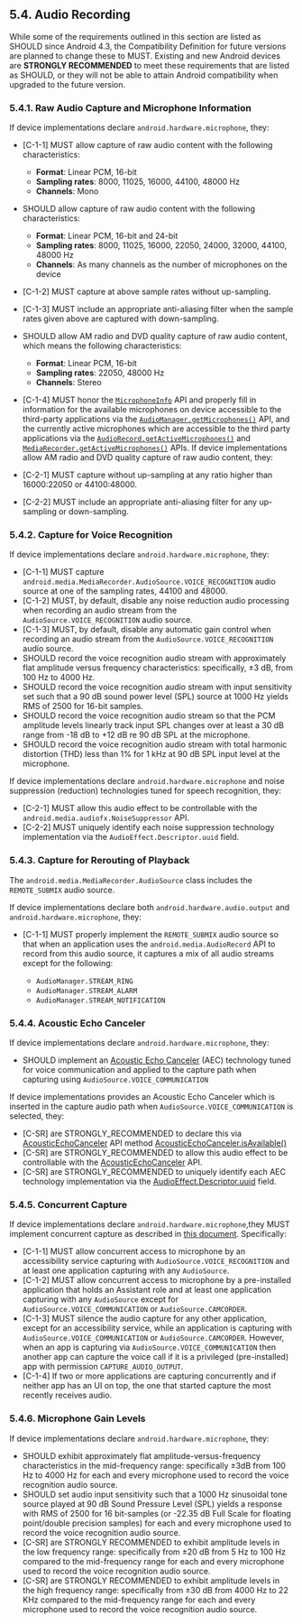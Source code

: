 ## 5.4\. Audio Recording

While some of the requirements outlined in this section are listed as SHOULD
since Android 4.3, the Compatibility Definition for future versions are planned
to change these to MUST. Existing and new Android devices are **STRONGLY
RECOMMENDED** to meet these requirements that are listed as SHOULD, or they
will not be able to attain Android compatibility when upgraded to the future
version.

### 5.4.1\. Raw Audio Capture and Microphone Information

If device implementations declare `android.hardware.microphone`, they:

*   [C-1-1] MUST allow capture of raw audio content with the following
characteristics:

     *   **Format**: Linear PCM, 16-bit
     *   **Sampling rates**: 8000, 11025, 16000, 44100, 48000 Hz
     *   **Channels**: Mono

*   SHOULD allow capture of raw audio content with the following
characteristics:
     *   **Format**: Linear PCM, 16-bit and 24-bit
     *   **Sampling rates**: 8000, 11025, 16000, 22050, 24000, 32000, 44100,
     48000 Hz
     *   **Channels**: As many channels as the number of microphones on the
     device

*   [C-1-2] MUST capture at above sample rates without up-sampling.
*   [C-1-3] MUST include an appropriate anti-aliasing filter when the
sample rates given above are captured with down-sampling.
*   SHOULD allow AM radio and DVD quality capture of raw audio content, which
means the following characteristics:

     *   **Format**: Linear PCM, 16-bit
     *   **Sampling rates**: 22050, 48000 Hz
     *   **Channels**: Stereo
*   [C-1-4] MUST honor the [`MicrophoneInfo`](
    https://developer.android.com/reference/android/media/MicrophoneInfo) API
    and properly fill in information for the available microphones on device
    accessible to the third-party applications via the
    [`AudioManager.getMicrophones()`](
    https://developer.android.com/reference/android/media/AudioManager#getMicrophones%28%29)
    API, and the currently active microphones which are accessible to the third
    party applications via the [`AudioRecord.getActiveMicrophones()`](
    https://developer.android.com/reference/android/media/AudioRecord#getActiveMicrophones%28%29)
    and [`MediaRecorder.getActiveMicrophones()`](https://developer.android.com/reference/android/media/MediaRecorder#getActiveMicrophones%28%29)
    APIs.
If device implementations allow AM radio and DVD quality capture of raw audio
content, they:

*   [C-2-1] MUST capture without up-sampling at any ratio higher
than 16000:22050 or 44100:48000.
*   [C-2-2] MUST include an appropriate anti-aliasing filter for any
up-sampling or down-sampling.

### 5.4.2\. Capture for Voice Recognition

If device implementations declare `android.hardware.microphone`, they:

*   [C-1-1] MUST capture
    `android.media.MediaRecorder.AudioSource.VOICE_RECOGNITION` audio source at
    one of the sampling rates, 44100 and 48000.
*   [C-1-2] MUST, by default, disable any noise reduction audio processing when
    recording an audio stream from the `AudioSource.VOICE_RECOGNITION` audio
    source.
*   [C-1-3] MUST, by default, disable any automatic gain control when recording
    an audio stream from the `AudioSource.VOICE_RECOGNITION` audio source.
*   SHOULD record the voice recognition audio stream with approximately flat
    amplitude versus frequency characteristics: specifically, ±3 dB, from 100 Hz
    to 4000 Hz.
*   SHOULD record the voice recognition audio stream with input sensitivity set
    such that a 90 dB sound power level (SPL) source at 1000 Hz yields RMS of
    2500 for 16-bit samples.
*   SHOULD record the voice recognition audio stream so that the PCM amplitude
    levels linearly track input SPL changes over at least a 30 dB range from -18
    dB to +12 dB re 90 dB SPL at the microphone.
*   SHOULD record the voice recognition audio stream with total harmonic
    distortion (THD) less than 1% for 1 kHz at 90 dB SPL input level at the
    microphone.

If device implementations declare `android.hardware.microphone` and noise
suppression (reduction) technologies tuned for speech recognition, they:

*   [C-2-1] MUST allow this audio effect to be controllable with the
    `android.media.audiofx.NoiseSuppressor` API.
*   [C-2-2] MUST uniquely identify each noise suppression technology
    implementation via the `AudioEffect.Descriptor.uuid` field.

### 5.4.3\. Capture for Rerouting of Playback

The `android.media.MediaRecorder.AudioSource` class includes the `REMOTE_SUBMIX`
audio source.

If device implementations declare both `android.hardware.audio.output` and
`android.hardware.microphone`, they:

*   [C-1-1] MUST properly implement the `REMOTE_SUBMIX` audio source so that
when an application uses the `android.media.AudioRecord` API to record from this
audio source, it captures a mix of all audio streams except for the following:

    * `AudioManager.STREAM_RING`
    * `AudioManager.STREAM_ALARM`
    * `AudioManager.STREAM_NOTIFICATION`

### 5.4.4\. Acoustic Echo Canceler

If device implementations declare `android.hardware.microphone`, they:

*   SHOULD implement an [Acoustic Echo Canceler](https://en.wikipedia.org/wiki/Echo_suppression_and_cancellation)
(AEC) technology tuned for voice communication and applied to the capture path
when capturing using `AudioSource.VOICE_COMMUNICATION`

If device implementations provides an Acoustic Echo Canceler which is
inserted in the capture audio path when `AudioSource.VOICE_COMMUNICATION`
is selected, they:

*   [C-SR] are STRONGLY_RECOMMENDED to declare this via [AcousticEchoCanceler](https://developer.android.com/reference/android/media/audiofx/AcousticEchoCanceler)
API method [AcousticEchoCanceler.isAvailable()](https://developer.android.com/reference/android/media/audiofx/AcousticEchoCanceler.html#isAvailable())
*   [C-SR] are STRONGLY_RECOMMENDED to allow this audio effect to be
controllable with the [AcousticEchoCanceler](https://developer.android.com/reference/android/media/audiofx/AcousticEchoCanceler)
API.
*   [C-SR] are STRONGLY_RECOMMENDED to uniquely identify each AEC technology
implementation via the [AudioEffect.Descriptor.uuid](https://developer.android.com/reference/android/media/audiofx/AudioEffect.Descriptor.html#uuid)
field.

### 5.4.5\. Concurrent Capture

If device implementations declare `android.hardware.microphone`,they MUST
implement concurrent capture as described in [this document](
https://developer.android.com/features/sharing-audio-input). Specifically:

*   [C-1-1] MUST allow concurrent access to microphone by an accessibility
    service capturing with `AudioSource.VOICE_RECOGNITION` and at least one
    application capturing with any `AudioSource`.
*   [C-1-2] MUST allow concurrent access to microphone by a pre-installed
    application that holds an Assistant role and at least one application
    capturing with any `AudioSource` except for
    `AudioSource.VOICE_COMMUNICATION` or `AudioSource.CAMCORDER`.
*   [C-1-3] MUST silence the audio capture for any other application, except for
    an accessibility service, while an application is capturing with
    `AudioSource.VOICE_COMMUNICATION` or `AudioSource.CAMCORDER`. However, when
    an app is capturing via `AudioSource.VOICE_COMMUNICATION` then another app
    can capture the voice call if it is a privileged (pre-installed) app with
    permission `CAPTURE_AUDIO_OUTPUT`.
*   [C-1-4] If two or more applications are capturing concurrently and if
    neither app has an UI on top, the one that started capture the most recently
    receives audio.

### 5.4.6\. Microphone Gain Levels

If device implementations declare `android.hardware.microphone`, they:

*   SHOULD exhibit approximately flat amplitude-versus-frequency
    characteristics in the mid-frequency range: specifically ±3dB from 100
    Hz to 4000 Hz for each and every microphone used to record the voice
    recognition audio source.
*   SHOULD set audio input sensitivity such that a 1000 Hz sinusoidal
    tone source played at 90 dB Sound Pressure Level (SPL) yields a response
    with RMS of 2500 for 16 bit-samples (or -22.35 dB Full Scale for floating
    point/double precision samples) for each and every microphone used to
    record the voice recognition audio source.
*   [C-SR] are STRONGLY RECOMMENDED to exhibit amplitude levels in the low
    frequency range: specifically from ±20 dB from 5 Hz to 100 Hz compared
    to the mid-frequency range for each and every microphone used to record
    the voice recognition audio source.
*   [C-SR] are STRONGLY RECOMMENDED to exhibit amplitude levels in the
    high frequency range: specifically from ±30 dB from 4000 Hz to 22 KHz
    compared to the mid-frequency range for each and every microphone used
    to record the voice recognition audio source.
